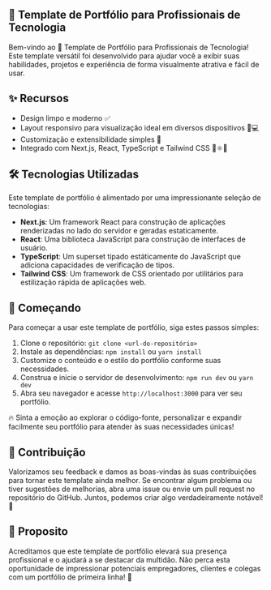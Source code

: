 ## 🚀 Template de Portfólio para Profissionais de Tecnologia

Bem-vindo ao 🌟 Template de Portfólio para Profissionais de Tecnologia! Este template versátil foi desenvolvido para ajudar você a exibir suas habilidades, projetos e experiência de forma visualmente atrativa e fácil de usar.

## ✨ Recursos

- Design limpo e moderno ✅
- Layout responsivo para visualização ideal em diversos dispositivos 📱💻
- Customização e extensibilidade simples 🔧
- Integrado com Next.js, React, TypeScript e Tailwind CSS 🚀⚛️🍃

## 🛠️ Tecnologias Utilizadas

Este template de portfólio é alimentado por uma impressionante seleção de tecnologias:

- **Next.js**: Um framework React para construção de aplicações renderizadas no lado do servidor e geradas estaticamente.
- **React**: Uma biblioteca JavaScript para construção de interfaces de usuário.
- **TypeScript**: Um superset tipado estáticamente do JavaScript que adiciona capacidades de verificação de tipos.
- **Tailwind CSS**: Um framework de CSS orientado por utilitários para estilização rápida de aplicações web.

## 🚀 Começando

Para começar a usar este template de portfólio, siga estes passos simples:

1. Clone o repositório: `git clone <url-do-repositório>`
2. Instale as dependências: `npm install` ou `yarn install`
3. Customize o conteúdo e o estilo do portfólio conforme suas necessidades.
4. Construa e inicie o servidor de desenvolvimento: `npm run dev` ou `yarn dev`
5. Abra seu navegador e acesse `http://localhost:3000` para ver seu portfólio.

🔥 Sinta a emoção ao explorar o código-fonte, personalizar e expandir facilmente seu portfólio para atender às suas necessidades únicas!

## 🎉 Contribuição

Valorizamos seu feedback e damos as boas-vindas às suas contribuições para tornar este template ainda melhor. Se encontrar algum problema ou tiver sugestões de melhorias, abra uma issue ou envie um pull request no repositório do GitHub. Juntos, podemos criar algo verdadeiramente notável! 🤝

## 🌈 Proposito

Acreditamos que este template de portfólio elevará sua presença profissional e o ajudará a se destacar da multidão. Não perca esta oportunidade de impressionar potenciais empregadores, clientes e colegas com um portfólio de primeira linha! 🚀